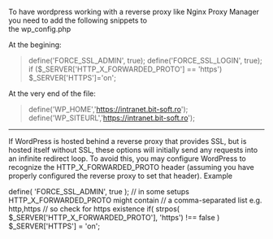 To have wordpress working with a reverse proxy like Nginx Proxy Manager you need to add the following snippets to  
the wp_config.php

At the begining:

> define('FORCE_SSL_ADMIN', true);
>     define('FORCE_SSL_LOGIN', true);
>     if ($_SERVER['HTTP_X_FORWARDED_PROTO'] == 'https')
>       $_SERVER['HTTPS']='on';


At the very end of the file:

> define('WP_HOME','https://intranet.bit-soft.ro');
> define('WP_SITEURL','https://intranet.bit-soft.ro');
-----------------------------------------------------------

If WordPress is hosted behind a reverse proxy that provides SSL, but is hosted itself without SSL, these options will initially send any requests into an infinite redirect loop. To avoid this, you may configure WordPress to recognize the HTTP_X_FORWARDED_PROTO header (assuming you have properly configured the reverse proxy to set that header).
Example

define( 'FORCE_SSL_ADMIN', true );
// in some setups HTTP_X_FORWARDED_PROTO might contain 
// a comma-separated list e.g. http,https
// so check for https existence
if( strpos( $_SERVER['HTTP_X_FORWARDED_PROTO'], 'https') !== false )
    $_SERVER['HTTPS'] = 'on';

